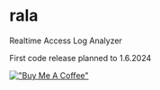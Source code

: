 # rala
Realtime Access Log Analyzer

First code release planned to 1.6.2024

[!["Buy Me A Coffee"](https://www.buymeacoffee.com/assets/img/custom_images/orange_img.png)](https://www.buymeacoffee.com/miloszarsky)
